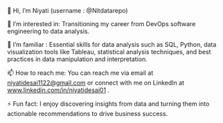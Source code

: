 👋 Hi, I’m Niyati (username : @Nitdatarepo)

👀 I’m interested in: Transitioning my career from DevOps software engineering to data analysis.

🌱 I’m familiar : Essential skills for data analysis such as SQL, Python, data visualization tools like Tableau, statistical analysis techniques, and best practices in data manipulation and interpretation.

📫 How to reach me: You can reach me via email at niyatidesai1122@gmail.com or connect with me on LinkedIn at www.linkedin.com/in/niyatidesai01 .

⚡ Fun fact: I enjoy discovering insights from data and turning them into actionable recommendations to drive business success.

